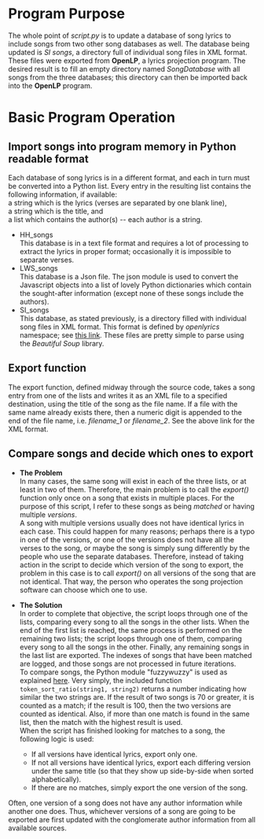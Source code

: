 # Program Purpose
The whole point of *script.py* is to update a database of song lyrics to include songs from two other song databases as well.  The database being updated is *SI songs*, a directory full of individual song files in XML format.  These files were exported from **OpenLP**, a lyrics projection program.  The desired result is to fill an empty directory named *SongDatabase* with all songs from the three databases; this directory can then be imported back into the **OpenLP** program.
# Basic Program Operation
## Import songs into program memory in Python readable format
Each database of song lyrics is in a different format, and each in turn must be converted into a Python list.  Every entry in the resulting list contains the following information, if available:  
 a string which is the lyrics (verses are separated by one blank line),  
 a string which is the title, and  
 a list which contains the author(s) -- each author is a string.
* HH_songs  
 This database is in a text file format and requires a lot of processing to extract the lyrics in proper format; occasionally it is impossible to separate verses.
* LWS_songs  
 This database is a Json file.  The json module is used to convert the Javascript objects into a list of lovely Python dictionaries which contain the sought-after information (except none of these songs include the authors).
* SI_songs  
 This database, as stated previously, is a directory filled with individual song files in XML format.  This format is defined by *openlyrics* namespace; see [this link](http://api.openlp.io/api/openlp/plugins/songs/lib/openlyricsxml.html "openlyricsxml").  These files are pretty simple to parse using the *Beautiful Soup* library.
## Export function
The export function, defined midway through the source code, takes a song entry from one of the lists and writes it as an XML file to a specified destination, using the title of the song as the file name.  If a file with the same name already exists there, then a numeric digit is appended to the end of the file name, i.e. *filename_1* or *filename_2*.  See the above link for the XML format.
## Compare songs and decide which ones to export
* **The Problem**  
 In many cases, the same song will exist in each of the three lists, or at least in two of them.  Therefore, the main problem is to call the *export()* function only once on a song that exists in multiple places.  For the purpose of this script, I refer to these songs as being *matched* or having multiple *versions*.  
 A song with multiple versions usually does not have identical lyrics in each case.  This could happen for many reasons; perhaps there is a typo in one of the versions, or one of the versions does not have all the verses to the song, or maybe the song is simply sung differently by the people who use the separate databases.  Therefore, instead of taking action in the script to decide which version of the song to export, the problem in this case is to call *export()* on all versions of the song that are not identical.  That way, the person who operates the song projection software can choose which one to use.
* **The Solution**  
 In order to complete that objective, the script loops through one of the lists, comparing every song to all the songs in the other lists.  When the end of the first list is reached, the same process is performed on the remaining two lists; the script loops through one of them, comparing every song to all the songs in the other.  Finally, any remaining songs in the last list are exported.  The indexes of songs that have been matched are logged, and those songs are not processed in future iterations.  
 To compare songs, the Python module "fuzzywuzzy" is used as explained [here](https://www.datacamp.com/community/tutorials/fuzzy-string-python "Fuzzy String Matching in Python").  Very simply, the included function `token_sort_ratio(string1, string2)` returns a number indicating how similar the two strings are.  If the result of two songs is 70 or greater, it is counted as a match; if the result is 100, then the two versions are counted as identical.  Also, if more than one match is found in the same list, then the match with the highest result is used.  
 When the script has finished looking for matches to a song, the following logic is used:
    
  * If all versions have identical lyrics, export only one.
  * If not all versions have identical lyrics, export each differing version under the same title (so that they show up side-by-side when sorted alphabetically).
  * If there are no matches, simply export the one version of the song.

 Often, one version of a song does not have any author information while another one does.  Thus, whichever versions of a song are going to be exported are first updated with the conglomerate author information from all available sources.
